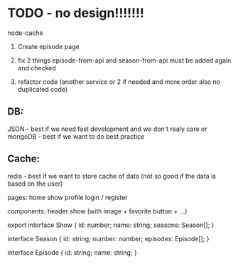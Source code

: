 # TODO - no design!!!!!!!

node-cache

1.  Create episode page

2.  fix 2 things episode-from-api and season-from-api must be added again and checked
3.  refactor code (another service or 2 if needed and more order also no duplicated code)

## DB:

JSON - best if we need fast development and we don't realy care
or
mongoDB - best if we want to do best practice

## Cache:

redis - best if we want to store cache of data (not so good if the data is based on the user)

pages:
home
show
profile
login / register

components:
header
show (with image + favorite button + ...)

export interface Show {
id: number;
name: string;
seasons: Season[];
}

interface Season {
id: string;
number: number;
episodes: Episode[];
}

interface Episode {
id: string;
name: string;
}
